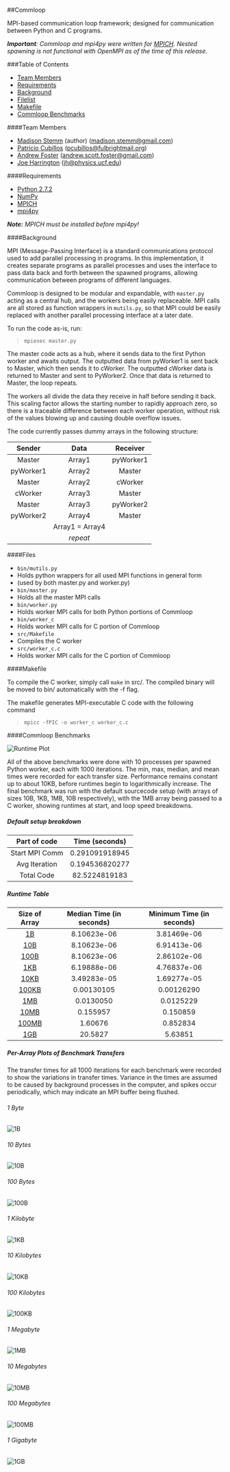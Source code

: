 ##Commloop

MPI-based communication loop framework; designed for communication between Python and C programs.

***Important***_: Commloop and mpi4py were written for [MPICH](http://www.mpich.org/). Nested spawning is not functional with OpenMPI as of the time of this release._

###Table of Contents
* [Team Members](#team-members)
* [Requirements](#requirements)
* [Background](#background)
* [Filelist](#files)
* [Makefile](#makefile)
* [Commloop Benchmarks](#commloop-benchmarks)

####Team Members
* [Madison Stemm](https://github.com/astromaddie/) (author) (<madison.stemm@gmail.com>)
* [Patricio Cubillos](https://github.com/pcubillos/) (<pcubillos@fulbrightmail.org>)
* [Andrew Foster](https://github.com/AndrewSDFoster) (<andrew.scott.foster@gmail.com>)
* [Joe Harrington](https://github.com/joeharr4) (<jh@physics.ucf.edu>)

####Requirements

* [Python 2.7.2](https://www.python.org/download/releases/2.7.2/)
* [NumPy](http://www.numpy.org/)
* [MPICH](http://www.mpich.org/)
* [mpi4py](https://code.google.com/p/mpi4py/)

***Note:*** *MPICH must be installed before mpi4py!*

####Background

MPI (Message-Passing Interface) is a standard communications protocol used to add parallel processing in programs. In this implementation, it creates separate programs as parallel processes and uses the interface to pass data back and forth between the spawned programs, allowing communication between programs of different languages.

Commloop is designed to be modular and expandable, with `master.py` acting as a central hub, and the workers being easily replaceable. MPI calls are all stored as function wrappers in `mutils.py`, so that MPI could be easily replaced with another parallel processing interface at a later date.

To run the code as-is, run:

  > `mpiexec master.py`

The master code acts as a hub, where it sends data to the first Python worker and awaits output. The outputted data from pyWorker1 is sent back to Master, which then sends it to cWorker. The outputted cWorker data is returned to Master and sent to PyWorker2. Once that data is returned to Master, the loop repeats.

The workers all divide the data they receive in half before sending it back. This scaling factor allows the starting number to rapidly approach zero, so there is a traceable difference between each worker operation, without risk of the values blowing up and causing double overflow issues.

The code currently passes dummy arrays in the following structure:


| Sender          | Data            | Receiver        |
| :-------------: | :-------------: | :-------------: |
| Master          | Array1          | pyWorker1       |
| pyWorker1       | Array2          | Master          |
| Master          | Array2          | cWorker         |
| cWorker         | Array3          | Master          |
| Master          | Array3          | pyWorker2       |
| pyWorker2       | Array4          | Master          |
|                 | Array1 = Array4 |                 |
|                 | _repeat_        |                 |

####Files

- `bin/mutils.py`
 - Holds python wrappers for all used MPI functions in general form
 - (used by both master.py and worker.py)
- `bin/master.py`
 - Holds all the master MPI calls
- `bin/worker.py`
 - Holds worker MPI calls for both Python portions of Commloop
- `bin/worker_c`
 - Holds worker MPI calls for C portion of Commloop
- `src/Makefile`
 - Compiles the C worker
- `src/worker_c.c`
 - Holds worker MPI calls for the C portion of Commloop

####Makefile

To compile the C worker, simply call `make` in src/. The compiled binary will be moved to bin/ automatically with the -f flag.

The makefile generates MPI-executable C code with the following command
  > `mpicc -fPIC -o worker_c worker_c.c`

####Commloop Benchmarks

![Runtime Plot](http://i.imgur.com/jTubyQs.png)

All of the above benchmarks were done with 10 processes per spawned Python worker, each with 1000 iterations. The min, max, median, and mean times were recorded for each transfer size. Performance remains constant up to about 10KB, before runtimes begin to logarithmically increase. The final benchmark was run with the default sourcecode setup (with arrays of sizes 10B, 1KB, 1MB, 10B respectively), with the 1MB array being passed to a C worker, showing runtimes at start, and loop speed breakdowns.

##### Default setup breakdown

| Part of code    | Time (seconds)   |
| :-------------: | :-------------:  |
| Start MPI Comm  | 0.291091918945   |
| Avg Iteration   | 0.194536820277   |
| Total Code      | 82.5224819183    |

##### Runtime Table

| Size of Array    | Median Time (in seconds)|  Minimum Time (in seconds)|
| :-------------:  |   :-------------:       |      :-------------:      |
|         [1B](#1-byte)       |         8.10623e-06     |         3.81469e-06       |
|        [10B](#10-bytes)       |         8.10623e-06     |         6.91413e-06       |
|       [100B](#100-bytes)       |         8.10623e-06     |         2.86102e-06       |
|        [1KB](#1-kilobyte)       |         6.19888e-06     |         4.76837e-06       |
|       [10KB](#10-kilobytes)       |         3.49283e-05     |         1.69277e-05       |
|      [100KB](#100-kilobytes)       |         0.00130105      |         0.00126290        |
|        [1MB](#1-megabyte)       |         0.0130050       |         0.0125229         |
|       [10MB](#10-megabytes)       |         0.155957        |         0.150859          |
|      [100MB](#100-megabytes)       |         1.60676         |         0.852834          |
|      [1GB](#1-gigabytes)       |         20.5827         |         5.63851          |

##### Per-Array Plots of Benchmark Transfers

The transfer times for all 1000 iterations for each benchmark were recorded to show the variations in transfer times. Variance in the times are assumed to be caused by background processes in the computer, and spikes occur periodically, which may indicate an MPI buffer being flushed.

###### 1 Byte
![1B](http://i.imgur.com/t5Rcnqh.png)
###### 10 Bytes
![10B](http://i.imgur.com/AjqqaUt.png)
###### 100 Bytes
![100B](http://i.imgur.com/utMjdSv.png)
###### 1 Kilobyte
![1KB](http://i.imgur.com/TcNpjzT.png)
###### 10 Kilobytes
![10KB](http://i.imgur.com/8TG0JpT.png)
###### 100 Kilobytes
![100KB](http://i.imgur.com/EXB1DfO.png)
###### 1 Megabyte
![1MB](http://i.imgur.com/K30nAmw.png)
###### 10 Megabytes
![10MB](http://i.imgur.com/v8jqBiZ.png)
###### 100 Megabytes
![100MB](http://i.imgur.com/y8MCmtV.png)
###### 1 Gigabyte
![1GB](http://i.imgur.com/VUkALjQ.png)
